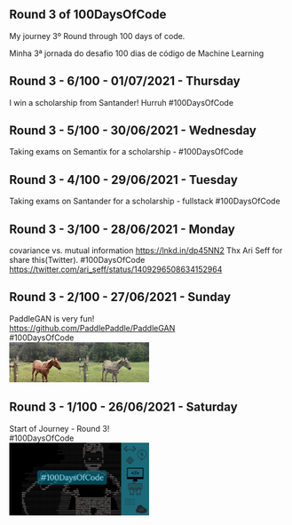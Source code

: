 ## Round 3 of 100DaysOfCode

My journey 3º Round through 100 days of code.

Minha 3ª jornada do desafio 100 dias de código de Machine Learning

## Round 3 - 6/100 - 01/07/2021 - Thursday
I win a scholarship from Santander! Hurruh 
#100DaysOfCode

## Round 3 - 5/100 - 30/06/2021 - Wednesday
Taking exams on Semantix for a scholarship - 
#100DaysOfCode

## Round 3 - 4/100 - 29/06/2021 - Tuesday
Taking exams on Santander for a scholarship - fullstack
#100DaysOfCode

## Round 3 - 3/100 - 28/06/2021 - Monday
covariance vs. mutual information
https://lnkd.in/dp45NN2
Thx Ari Seff for share this(Twitter).
#100DaysOfCode
<br>
https://twitter.com/ari_seff/status/1409296508634152964


## Round 3 - 2/100 - 27/06/2021 - Sunday
PaddleGAN is very fun!<br>
https://github.com/PaddlePaddle/PaddleGAN<br>
#100DaysOfCode
<br>
<img alt="100DaysOfCode" src="./img/dfadfadfadf.gif"  width="50%" heigth="50%"/>

## Round 3 - 1/100 - 26/06/2021 - Saturday
Start of Journey - Round 3!<br>
#100DaysOfCode
<br>
<img alt="100DaysOfCode" src="./img/sdfsdfsddownload.png"  width="50%" heigth="50%"/>
